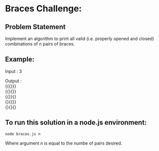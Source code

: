 # Braces Challenge:
## Problem Statement
Implement an algorithm to print all valid (i.e. properly opened and closed) combinations of n pairs of braces.

## Example:
Input : 3

Output :  
{{{}}}  
{{}{}}  
{{}}{}   
{}{{}}  
{}{}{}

## To run this solution in a node.js environment:

``` node braces.js n ```

Where argument _n_ is equal to the numbe of pairs desired.